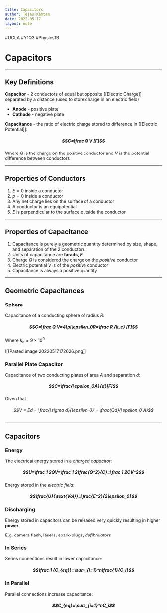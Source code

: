 ```yaml
---
title: Capacitors
author: Tejas Kamtam
date: 2022-05-17
layout: note
---
```

#UCLA #Y1Q3 #Physics1B 
# Capacitors

---

## Key Definitions
**Capacitor** - 2 conductors of equal but opposite [[Electric Charge]] separated by a distance (used to store charge in an electric field)
- **Anode** - positive plate
- **Cathode** - negative plate

**Capacitance** - the ratio of electric charge stored to difference in [[Electric Potential]]:
##### $$C=\frac Q V [F]$$
Where $Q$ is the charge on the positive conductor and $V$ is the potential difference between conductors

---

## Properties of Conductors
1. $E=0$ inside a conductor
2. $\rho=0$ inside a conductor
3. Any net charge lies on the surface of a conductor
4. A conductor is an equipotential
5. $E$ is perpendicular to the surface outside the conductor

---

## Properties of Capacitance
1. Capacitance is purely a geometric quantity determined by size, shape, and separation of the 2 conductors
2. Units of capacitance are **farads, $F$**
3. Charge $Q$ is considered the charge on the *positive* conductor
4. Electric potential $V$ is of the *positive* conductor
5. Capacitance is always a positive quantity

---

## Geometric Capacitances
### Sphere
Capacitance of a conducting sphere of radius $R$:
##### $$C=\frac Q V=4\pi\epsilon_0R=\frac R {k_e} [F]$$
Where $k_e\approx 9\times 10^9$

![[Pasted image 20220517172626.png]]

### Parallel Plate Capacitor
Capacitance of two conducting plates of area $A$ and separation $d$:
##### $$C=\frac{\epsilon_0A}{d}[F]$$
Given that
###### $$V = Ed = \frac{\sigma d}{\epsilon_0} = \frac{Qd}{\epsilon_0 A}$$

---

## Capacitors
### Energy
The electrical energy stored in a *charged capacitor*:
##### $$U=\frac 1 2QV=\frac 1 2\frac{Q^2}{C}=\frac 1 2CV^2$$

Energy stored in the *electric field*:
##### $$\frac{U}{\text{Vol}}=\frac{E^2}{2\epsilon_0}$$

### Discharging
Energy stored in capacitors can be released very quickly resulting in higher **power**

E.g. camera flash, lasers, spark-plugs, *defibrillators*

### In Series
Series connections result in lower capacitance:
##### $$\frac 1 {C_{eq}}=\sum_{i=1}^n\frac{1}{C_i}$$

### In Parallel
Parallel connections increase capacitance:
##### $$C_{eq}=\sum_{i=1}^nC_i$$
